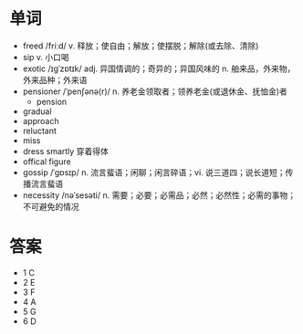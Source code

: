 # 单词
- freed /friːd/ v. 释放；使自由；解放；使摆脱；解除(或去除、清除)
- sip v. 小口喝
- ﻿exotic /ɪɡˈzɒtɪk/ adj. 异国情调的；奇异的；异国风味的 n. 舶来品，外来物，外来品种；外来语
- pensioner /ˈpenʃənə(r)/ n. 养老金领取者；领养老金(或退休金、抚恤金)者
  - pension 
- gradual
- approach
- reluctant
- miss
- dress smartly 穿着得体
- offical figure
- gossip /ˈɡɒsɪp/ n. 流言蜚语；闲聊；闲言碎语；vi. 说三道四；说长道短；传播流言蜚语
- necessity /nəˈsesəti/ n. 需要；必要；必需品；必然；必然性；必需的事物；不可避免的情况

# 答案
- 1 C
- 2 E
- 3 F
- 4 A
- 5 G
- 6 D

